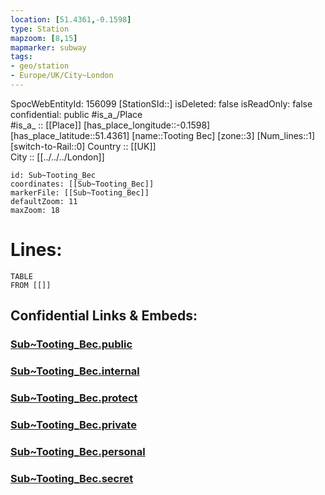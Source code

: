 ```yaml
---
location: [51.4361,-0.1598] 
type: Station 
mapzoom: [8,15] 
mapmarker: subway 
tags:
- geo/station
- Europe/UK/City~London
---
```

SpocWebEntityId: 156099
[StationSId::] 
isDeleted: false
isReadOnly: false
confidential: public
#is_a_/Place  
#is_a_ :: [[Place]] 
[has_place_longitude::-0.1598] 
[has_place_latitude::51.4361] 
[name::Tooting Bec] 
[zone::3] 
[Num_lines::1] 
[switch-to-Rail::0] 
Country :: [[UK]]  
City :: [[../../../London]]  


```leaflet
id: Sub~Tooting_Bec
coordinates: [[Sub~Tooting_Bec]] 
markerFile: [[Sub~Tooting_Bec]] 
defaultZoom: 11 
maxZoom: 18
```


# Lines: 
```dataview
TABLE 
FROM [[]] 
```


## Confidential Links & Embeds: 

### [Sub~Tooting_Bec.public](/_public/\Earth\Continent\Europe\Europe~North\UK\England\Regions~England\London,Greater\cities~GreaterLondon\Underground\StationSub~Tooting_Bec.public.md) 

### [Sub~Tooting_Bec.internal](/_internal/\Earth\Continent\Europe\Europe~North\UK\England\Regions~England\London,Greater\cities~GreaterLondon\Underground\StationSub~Tooting_Bec.internal.md) 

### [Sub~Tooting_Bec.protect](/_protect/\Earth\Continent\Europe\Europe~North\UK\England\Regions~England\London,Greater\cities~GreaterLondon\Underground\StationSub~Tooting_Bec.protect.md) 

### [Sub~Tooting_Bec.private](/_private/\Earth\Continent\Europe\Europe~North\UK\England\Regions~England\London,Greater\cities~GreaterLondon\Underground\StationSub~Tooting_Bec.private.md) 

### [Sub~Tooting_Bec.personal](/_personal/\Earth\Continent\Europe\Europe~North\UK\England\Regions~England\London,Greater\cities~GreaterLondon\Underground\StationSub~Tooting_Bec.personal.md) 

### [Sub~Tooting_Bec.secret](/_secret/\Earth\Continent\Europe\Europe~North\UK\England\Regions~England\London,Greater\cities~GreaterLondon\Underground\StationSub~Tooting_Bec.secret.md)

